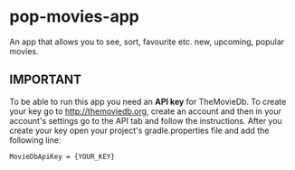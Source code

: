 # pop-movies-app
An app that allows you to see, sort, favourite etc. new, upcoming, popular movies.


## IMPORTANT
To be able to run this app you need an **API key** for TheMovieDb. To create your key go to
 http://themoviedb.org, create an account and then in your account's settings go to the API tab
 and follow the instructions. 
 After you create your key open your project's gradle.properties file 
 and add the following line:
 
 `MovieDbApiKey = {YOUR_KEY}`
